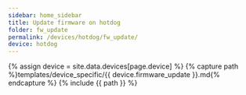 ```yaml
---
sidebar: home_sidebar
title: Update firmware on hotdog
folder: fw_update
permalink: /devices/hotdog/fw_update/
device: hotdog
---
```

{% assign device = site.data.devices[page.device] %}
{% capture path %}templates/device_specific/{{ device.firmware_update }}.md{% endcapture %}
{% include {{ path }} %}
